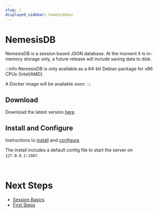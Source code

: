 ```yaml
---
slug: /
displayed_sidebar: homeSidebar
---
```


# NemesisDB

NemesisDB is a session based JSON database. At the moment it is in-memory storage only, a future release will include saving data to disk.

:::info 
NemesisDB is only available as a 64-bit Debian package for x86 CPUs (Intel/AMD).

A Docker image will be available soon.
:::

## Download

Download the latest version [here](https://releases.nemesisdb.io/package/nemesisdb_0.3.0_amd64.deb).

## Install and Configure
Instructions to [install](./home/install) and [configure](./home/config).

The install includes a default config file to start the server on `127.0.0.1:1987`.

<br/>

# Next Steps

- [Session Basics](/tutorials/sessions/what-is-a-session)
- [First Steps](/tutorials/first-steps/setup)

